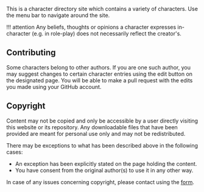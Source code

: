 This is a character directory site which contains a variety of characters. Use the menu bar to navigate around the site.

!!! attention
    Any beliefs, thoughts or opinions a character expresses in-character (e.g. in role-play) does not necessarily reflect the creator's.

## Contributing
Some characters belong to other authors. If you are one such author, you may suggest changes to certain character entries using the edit button on the designated page. You will be able to make a pull request with the edits you made using your GitHub account.

## Copyright
Content may not be copied and only be accessible by a user directly visiting this website or its repository. Any downloadable files that have been provided are meant for personal use only and may not be redistributed.

There may be exceptions to what has been described above in the following cases:
* An exception has been explicitly stated on the page holding the content.
* You have consent from the original author(s) to use it in any other way.

In case of any issues concerning copyright, please contact using the [form](/#contact).
